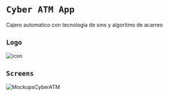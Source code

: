 # `Cyber ATM App`
Cajero automatico con tecnologia de sms y algoritmo de acarreo

## `Logo`

![icon](https://github.com/VictorArdila/Cyber-ATM/assets/89551043/74e5f828-a107-432e-a6c5-381fbaa9449a)

## `Screens`

![MockupsCyberATM](https://github.com/VictorArdila/Cyber-ATM-App/assets/89551043/eb1f0c18-d1a9-4c67-b0b7-00e8e9e44b58)




